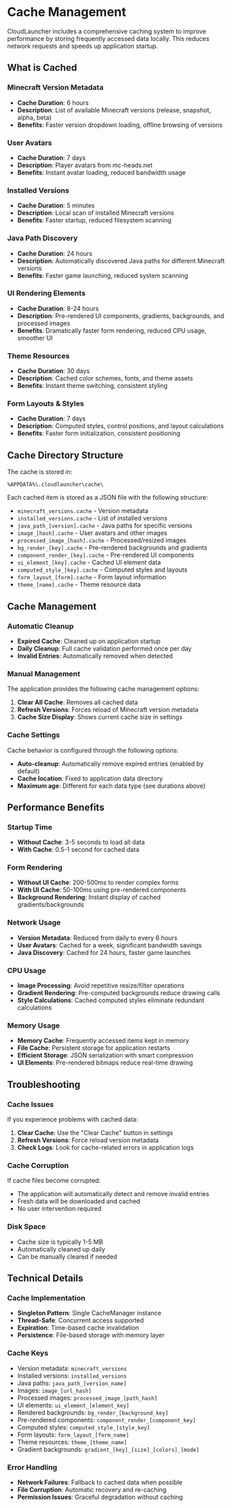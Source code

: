 # Cache Management

CloudLauncher includes a comprehensive caching system to improve performance by storing frequently accessed data locally. This reduces network requests and speeds up application startup.

## What is Cached

### Minecraft Version Metadata
- **Cache Duration**: 6 hours
- **Description**: List of available Minecraft versions (release, snapshot, alpha, beta)
- **Benefits**: Faster version dropdown loading, offline browsing of versions

### User Avatars
- **Cache Duration**: 7 days
- **Description**: Player avatars from mc-heads.net
- **Benefits**: Instant avatar loading, reduced bandwidth usage

### Installed Versions
- **Cache Duration**: 5 minutes
- **Description**: Local scan of installed Minecraft versions
- **Benefits**: Faster startup, reduced filesystem scanning

### Java Path Discovery
- **Cache Duration**: 24 hours
- **Description**: Automatically discovered Java paths for different Minecraft versions
- **Benefits**: Faster game launching, reduced system scanning

### UI Rendering Elements
- **Cache Duration**: 8-24 hours
- **Description**: Pre-rendered UI components, gradients, backgrounds, and processed images
- **Benefits**: Dramatically faster form rendering, reduced CPU usage, smoother UI

### Theme Resources
- **Cache Duration**: 30 days
- **Description**: Cached color schemes, fonts, and theme assets
- **Benefits**: Instant theme switching, consistent styling

### Form Layouts & Styles
- **Cache Duration**: 7 days
- **Description**: Computed styles, control positions, and layout calculations
- **Benefits**: Faster form initialization, consistent positioning

## Cache Directory Structure

The cache is stored in:
```
%APPDATA%\.cloudlauncher\cache\
```

Each cached item is stored as a JSON file with the following structure:
- `minecraft_versions.cache` - Version metadata
- `installed_versions.cache` - List of installed versions
- `java_path_[version].cache` - Java paths for specific versions
- `image_[hash].cache` - User avatars and other images
- `processed_image_[hash].cache` - Processed/resized images
- `bg_render_[key].cache` - Pre-rendered backgrounds and gradients
- `component_render_[key].cache` - Pre-rendered UI components
- `ui_element_[key].cache` - Cached UI element data
- `computed_style_[key].cache` - Computed styles and layouts
- `form_layout_[form].cache` - Form layout information
- `theme_[name].cache` - Theme resource data

## Cache Management

### Automatic Cleanup
- **Expired Cache**: Cleaned up on application startup
- **Daily Cleanup**: Full cache validation performed once per day
- **Invalid Entries**: Automatically removed when detected

### Manual Management
The application provides the following cache management options:

1. **Clear All Cache**: Removes all cached data
2. **Refresh Versions**: Forces reload of Minecraft version metadata
3. **Cache Size Display**: Shows current cache size in settings

### Cache Settings
Cache behavior is configured through the following options:

- **Auto-cleanup**: Automatically remove expired entries (enabled by default)
- **Cache location**: Fixed to application data directory
- **Maximum age**: Different for each data type (see durations above)

## Performance Benefits

### Startup Time
- **Without Cache**: 3-5 seconds to load all data
- **With Cache**: 0.5-1 second for cached data

### Form Rendering
- **Without UI Cache**: 200-500ms to render complex forms
- **With UI Cache**: 50-100ms using pre-rendered components
- **Background Rendering**: Instant display of cached gradients/backgrounds

### Network Usage
- **Version Metadata**: Reduced from daily to every 6 hours
- **User Avatars**: Cached for a week, significant bandwidth savings
- **Java Discovery**: Cached for 24 hours, faster game launches

### CPU Usage
- **Image Processing**: Avoid repetitive resize/filter operations
- **Gradient Rendering**: Pre-computed backgrounds reduce drawing calls
- **Style Calculations**: Cached computed styles eliminate redundant calculations

### Memory Usage
- **Memory Cache**: Frequently accessed items kept in memory
- **File Cache**: Persistent storage for application restarts
- **Efficient Storage**: JSON serialization with smart compression
- **UI Elements**: Pre-rendered bitmaps reduce real-time drawing

## Troubleshooting

### Cache Issues
If you experience problems with cached data:

1. **Clear Cache**: Use the "Clear Cache" button in settings
2. **Refresh Versions**: Force reload version metadata
3. **Check Logs**: Look for cache-related errors in application logs

### Cache Corruption
If cache files become corrupted:
- The application will automatically detect and remove invalid entries
- Fresh data will be downloaded and cached
- No user intervention required

### Disk Space
- Cache size is typically 1-5 MB
- Automatically cleaned up daily
- Can be manually cleared if needed

## Technical Details

### Cache Implementation
- **Singleton Pattern**: Single CacheManager instance
- **Thread-Safe**: Concurrent access supported
- **Expiration**: Time-based cache invalidation
- **Persistence**: File-based storage with memory layer

### Cache Keys
- Version metadata: `minecraft_versions`
- Installed versions: `installed_versions`
- Java paths: `java_path_[version_name]`
- Images: `image_[url_hash]`
- Processed images: `processed_image_[path_hash]`
- UI elements: `ui_element_[element_key]`
- Rendered backgrounds: `bg_render_[background_key]`
- Pre-rendered components: `component_render_[component_key]`
- Computed styles: `computed_style_[style_key]`
- Form layouts: `form_layout_[form_name]`
- Theme resources: `theme_[theme_name]`
- Gradient backgrounds: `gradient_[key]_[size]_[colors]_[mode]`

### Error Handling
- **Network Failures**: Fallback to cached data when possible
- **File Corruption**: Automatic recovery and re-caching
- **Permission Issues**: Graceful degradation without caching 